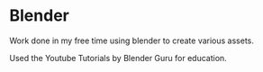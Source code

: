 # Blender
Work done in my free time using blender to create various assets.


Used the Youtube Tutorials by Blender Guru for education.
